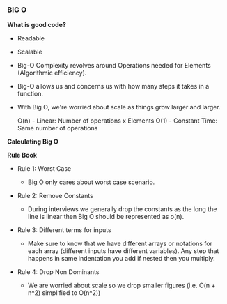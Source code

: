 ### BIG O ###

**What is good code?**

 - Readable
 - Scalable

 - Big-O Complexity revolves around Operations needed for Elements (Algorithmic efficiency).

 - Big-O allows us and concerns us with how many steps it takes in a function.

 - With Big O, we're worried about scale as things grow larger and larger.

    O(n) - Linear: Number of operations x Elements
    O(1) - Constant Time: Same number of operations

**Calculating Big O**

**Rule Book**

- Rule 1: Worst Case
    - Big O only cares about worst case scenario.

- Rule 2: Remove Constants
    - During interviews we generally drop the constants as the long the line is linear then Big O should be represented as o(n).

- Rule 3: Different terms for inputs
    - Make sure to know that we have different arrays or notations for each array (different inputs have different variables).  Any step that happens in same indentation you add if nested then you multiply.

- Rule 4: Drop Non Dominants
    - We are worried about scale so we drop smaller figures (i.e. O(n + n^2) simplified to O(n^2))



